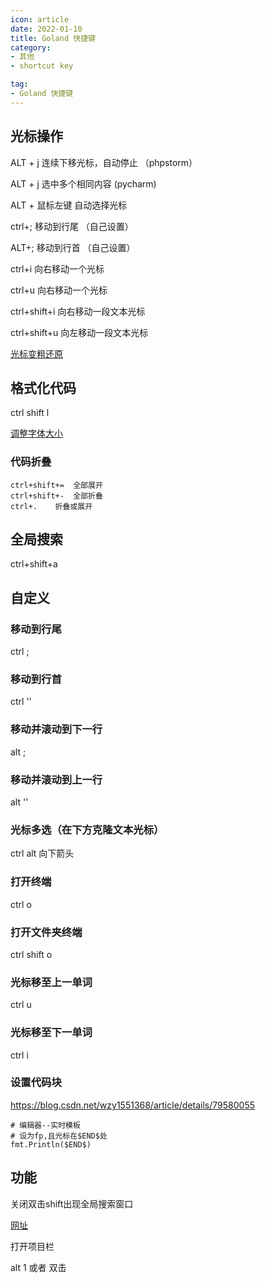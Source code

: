 ```yaml
---
icon: article
date: 2022-01-10
title: Goland 快捷键
category:
- 其他
- shortcut key

tag:
- Goland 快捷键
---
```


## 光标操作

ALT + j 连续下移光标，自动停止 （phpstorm）

ALT + j 选中多个相同内容    (pycharm)

ALT + 鼠标左键     自动选择光标

ctrl+; 移动到行尾 （自己设置）

ALT+; 移动到行首 （自己设置）

ctrl+i  向右移动一个光标

ctrl+u 向右移动一个光标

ctrl+shift+i 向右移动一段文本光标

ctrl+shift+u 向左移动一段文本光标

[光标变粗还原](https://blog.csdn.net/mingyuli/article/details/108235529)

## 格式化代码

ctrl shift l   

[调整字体大小](https://blog.csdn.net/qq_38418803/article/details/106914876)

### 代码折叠

```
ctrl+shift+=  全部展开
ctrl+shift+-  全部折叠
ctrl+.    折叠或展开
```



## 全局搜索

ctrl+shift+a 







## 自定义

### 移动到行尾

ctrl ;

### 移动到行首

ctrl ''

### 移动并滚动到下一行

alt ;

### 移动并滚动到上一行

alt ''

### 光标多选（在下方克隆文本光标）

ctrl alt 向下箭头

### 打开终端

ctrl o

### 打开文件夹终端

ctrl shift o

### 光标移至上一单词

ctrl u

### 光标移至下一单词

ctrl i

### 设置代码块

https://blog.csdn.net/wzy1551368/article/details/79580055

```
# 编辑器--实时模板
# 设为fp,且光标在$END$处
fmt.Println($END$)
```





## 功能

关闭双击shift出现全局搜索窗口

[网址](https://blog.csdn.net/hxy199421/article/details/83030603)



打开项目栏

alt 1 或者 双击